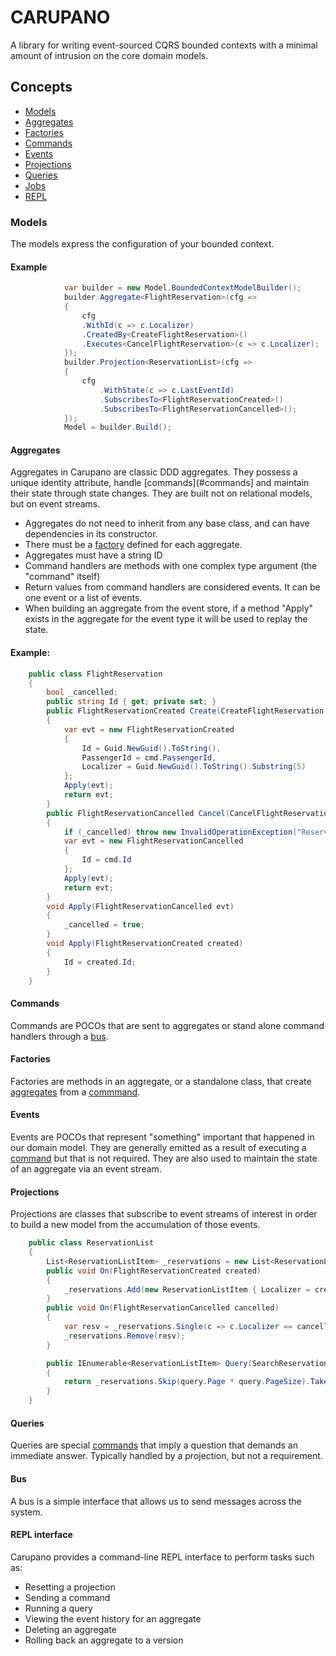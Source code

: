 # CARUPANO
A library for writing event-sourced CQRS bounded contexts with a minimal amount of intrusion on the core domain models.
 
 ## Concepts
 
 - [Models](#models)
 - [Aggregates](#aggregates)
 - [Factories](#factories)
 - [Commands](#commands)
 - [Events](#commands)
 - [Projections](#projections)
 - [Queries](#queries)
 - [Jobs](#jobs)
 - [REPL](#repl)
 
### Models
The models express the configuration of your bounded context. 
 
#### Example
```cs
            var builder = new Model.BoundedContextModelBuilder();
            builder.Aggregate<FlightReservation>(cfg =>
            {
                cfg
                .WithId(c => c.Localizer)
                .CreatedBy<CreateFlightReservation>()
                .Executes<CancelFlightReservation>(c => c.Localizer);
            });
            builder.Projection<ReservationList>(cfg =>
            {
                cfg
                    .WithState(c => c.LastEventId)
                    .SubscribesTo<FlightReservationCreated>()
                    .SubscribesTo<FlightReservationCancelled>();
            });
            Model = builder.Build();
 ```       
 
#### Aggregates
Aggregates in Carupano are classic DDD aggregates. They possess a unique identity attribute, handle [commands](#commands] and maintain their state through state changes. They are built not on relational models, but on event streams.

- Aggregates do not need to inherit from any base class, and can have dependencies in its constructor.
- There must be a [factory](#factories) defined for each aggregate.
- Aggregates must have a string ID
- Command handlers are methods with one complex type argument (the "command" itself)
- Return values from command handlers are considered events. It can be one event or a list of events.
- When building an aggregate from the event store, if a method "Apply" exists in the aggregate for the event type it will be used to replay the state.

#### Example:
```cs
    public class FlightReservation
    {
        bool _cancelled;
        public string Id { get; private set; }
        public FlightReservationCreated Create(CreateFlightReservation cmd)
        {
            var evt = new FlightReservationCreated
            {
                Id = Guid.NewGuid().ToString(),
                PassengerId = cmd.PassengerId,
                Localizer = Guid.NewGuid().ToString().Substring(5)
            };
            Apply(evt);
            return evt;
        }
        public FlightReservationCancelled Cancel(CancelFlightReservation cmd)
        {
            if (_cancelled) throw new InvalidOperationException("Reservation already cancelled");
            var evt = new FlightReservationCancelled
            {
                Id = cmd.Id
            };
            Apply(evt);
            return evt;
        }
        void Apply(FlightReservationCancelled evt)
        {
            _cancelled = true;
        }
        void Apply(FlightReservationCreated created)
        {
            Id = created.Id;
        }
    }
   ```
   
#### Commands
Commands are POCOs that are sent to aggregates or stand alone command handlers through a [bus](#bus).

#### Factories
Factories are methods in an aggregate, or a standalone class, that create [aggregates](#aggregates) from a [commmand](#command).

#### Events
Events are POCOs that represent "something" important that happened in our domain model. They are generally emitted as a result of executing a [command](#commands) but that is not required. They are also used to maintain the state of an aggregate via an event stream.

#### Projections
Projections are classes that subscribe to event streams of interest in order to build a new model from the accumulation of those events.
```cs
    public class ReservationList
    {
        List<ReservationListItem> _reservations = new List<ReservationListItem>();
        public void On(FlightReservationCreated created)
        {
            _reservations.Add(new ReservationListItem { Localizer = created.Localizer, FlightId = created.Localizer });
        }
        public void On(FlightReservationCancelled cancelled)
        {
            var resv = _reservations.Single(c => c.Localizer == cancelled.Localizer);
            _reservations.Remove(resv);
        }

        public IEnumerable<ReservationListItem> Query(SearchReservationsByFlight query)
        {
            return _reservations.Skip(query.Page * query.PageSize).Take(query.PageSize).Where(c => c.FlightId == query.FlightId);
        }
    }

```
#### Queries
Queries are special [commands](#commands) that imply a question that demands an immediate answer. Typically handled by a projection, but not a requirement.

#### Bus
A bus is a simple interface that allows us to send messages across the system.

#### REPL interface
Carupano provides a command-line REPL interface to perform tasks such as:

 - Resetting a projection
 - Sending a command
 - Running a query
 - Viewing the event history for an aggregate
 - Deleting an aggregate
 - Rolling back an aggregate to a version
